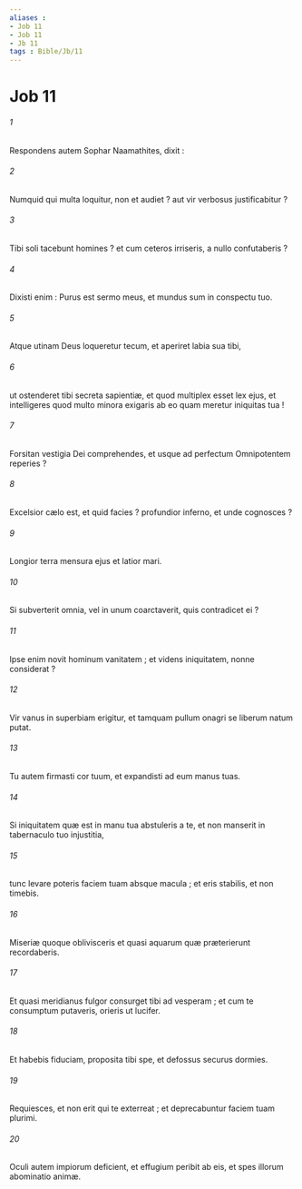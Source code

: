 ```yaml
---
aliases : 
- Job 11
- Job 11
- Jb 11
tags : Bible/Jb/11
---
```


# Job 11

###### 1
Respondens autem Sophar Naamathites, dixit :
###### 2
Numquid qui multa loquitur, non et audiet ? aut vir verbosus justificabitur ?
###### 3
Tibi soli tacebunt homines ? et cum ceteros irriseris, a nullo confutaberis ?
###### 4
Dixisti enim : Purus est sermo meus, et mundus sum in conspectu tuo.
###### 5
Atque utinam Deus loqueretur tecum, et aperiret labia sua tibi,
###### 6
ut ostenderet tibi secreta sapientiæ, et quod multiplex esset lex ejus, et intelligeres quod multo minora exigaris ab eo quam meretur iniquitas tua !
###### 7
Forsitan vestigia Dei comprehendes, et usque ad perfectum Omnipotentem reperies ?
###### 8
Excelsior cælo est, et quid facies ? profundior inferno, et unde cognosces ?
###### 9
Longior terra mensura ejus et latior mari.
###### 10
Si subverterit omnia, vel in unum coarctaverit, quis contradicet ei ?
###### 11
Ipse enim novit hominum vanitatem ; et videns iniquitatem, nonne considerat ?
###### 12
Vir vanus in superbiam erigitur, et tamquam pullum onagri se liberum natum putat.
###### 13
Tu autem firmasti cor tuum, et expandisti ad eum manus tuas.
###### 14
Si iniquitatem quæ est in manu tua abstuleris a te, et non manserit in tabernaculo tuo injustitia,
###### 15
tunc levare poteris faciem tuam absque macula ; et eris stabilis, et non timebis.
###### 16
Miseriæ quoque oblivisceris et quasi aquarum quæ præterierunt recordaberis.
###### 17
Et quasi meridianus fulgor consurget tibi ad vesperam ; et cum te consumptum putaveris, orieris ut lucifer.
###### 18
Et habebis fiduciam, proposita tibi spe, et defossus securus dormies.
###### 19
Requiesces, et non erit qui te exterreat ; et deprecabuntur faciem tuam plurimi.
###### 20
Oculi autem impiorum deficient, et effugium peribit ab eis, et spes illorum abominatio animæ.
